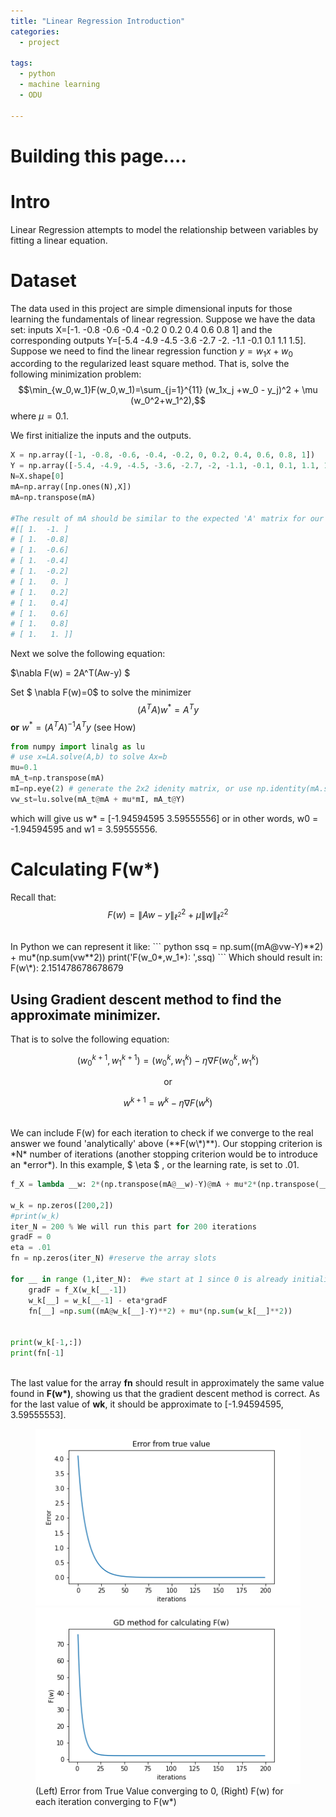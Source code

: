 ```yaml
---
title: "Linear Regression Introduction"
categories:
  - project
  
tags:
  - python
  - machine learning 
  - ODU

---
```


<script type="text/javascript"
        src="https://cdnjs.cloudflare.com/ajax/libs/mathjax/2.7.0/MathJax.js?config=TeX-AMS_CHTML">
</script>

<script type="text/x-mathjax-config">
MathJax.Hub.Config({
tex2jax: {
inlineMath: [['$','$'], ['\\(','\\)']],
processEscapes: true},
jax: ["input/TeX","input/MathML","input/AsciiMath","output/CommonHTML"],
extensions: ["tex2jax.js","mml2jax.js","asciimath2jax.js","MathMenu.js","MathZoom.js","AssistiveMML.js", "[Contrib]/a11y/accessibility-menu.js"],
TeX: {
extensions: ["AMSmath.js","AMSsymbols.js","noErrors.js","noUndefined.js"],
equationNumbers: {
autoNumber: "AMS"
}
}
});
</script>
# Building this page....
# Intro
Linear Regression attempts to model the relationship between variables by fitting a linear equation.

# Dataset
The data used in this project are simple dimensional inputs for those learning the fundamentals of linear regression. Suppose we have the data set: inputs X=[-1. -0.8 -0.6 -0.4 -0.2  0 0.2  0.4  0.6  0.8  1] and the corresponding outputs Y=[-5.4 -4.9 -4.5 -3.6 -2.7 -2.  -1.1 -0.1  0.1  1.1  1.5]. Suppose we need to find the linear regression function $y=w_1x+w_0$ according to the regularized least square method. That is, solve the following minimization problem: 
<br>
$$\min_{w_0,w_1}F(w_0,w_1)=\sum_{j=1}^{11} (w_1x_j +w_0 - y_j)^2 + \mu (w_0^2+w_1^2),$$
where $\mu=0.1$.
<br>

We first initialize the inputs and the outputs. 
``` python
X = np.array([-1, -0.8, -0.6, -0.4, -0.2, 0, 0.2, 0.4, 0.6, 0.8, 1])
Y = np.array([-5.4, -4.9, -4.5, -3.6, -2.7, -2, -1.1, -0.1, 0.1, 1.1, 1.5])
N=X.shape[0]
mA=np.array([np.ones(N),X])
mA=np.transpose(mA)

#The result of mA should be similar to the expected 'A' matrix for our formula:
#[[ 1.  -1. ]
# [ 1.  -0.8]
# [ 1.  -0.6]
# [ 1.  -0.4]
# [ 1.  -0.2]
# [ 1.   0. ]
# [ 1.   0.2]
# [ 1.   0.4]
# [ 1.   0.6]
# [ 1.   0.8]
# [ 1.   1. ]]
```
Next we solve the following equation:
 
$\nabla F(w) = 2A^T(Aw-y) $

Set $ \nabla F(w)=0$ to solve the minimizer $$ (A^T A )w^*=A^T y $$  **or**  $w^* = (A^T A)^{-1}A^T y$ (see How)

``` python
from numpy import linalg as lu
# use x=LA.solve(A,b) to solve Ax=b
mu=0.1
mA_t=np.transpose(mA)
mI=np.eye(2) # generate the 2x2 idenity matrix, or use np.identity(mA.shape[1])
vw_st=lu.solve(mA_t@mA + mu*mI, mA_t@Y)
```

which will give us w\* = [-1.94594595  3.59555556] or in other words, w0 = -1.94594595 and w1 = 3.59555556.

# Calculating F(w\*)
Recall that: 
$$ F(w)=\|Aw-y\|_{\ell^2}^2 + \mu \|w\|_{\ell^2}^2 $$

<br>
In Python we can represent it like:
``` python
ssq = np.sum((mA@vw-Y)**2) + mu*(np.sum(vw**2))
print('F(w_0*,w_1*): ',ssq)
```
Which should result in: F(w\*):  2.151478678678679

## Using Gradient descent method to find the approximate minimizer.
That is to solve the following equation: 

$$(w^{k+1}_0,w^{k+1}_1)=(w^k_0,w^k_1) - \eta \nabla F(w^k_0,w^k_1) $$ 

<div align="center"> or </div>

$$ w^{k+1}=w^k - \eta \nabla F(w^k)$$ 

<br>
We can include F(w) for each iteration to check if we converge to the real answer we found 'analytically' above (**F(w\*)**). Our stopping criterion is *N* number of iterations (another stopping criterion would be to introduce an *error*). In this example, $ \eta $ , or the learning rate, is set to .01.

``` python
f_X = lambda __w: 2*(np.transpose(mA@__w)-Y)@mA + mu*2*(np.transpose(__w))

w_k = np.zeros([200,2]) 
#print(w_k)
iter_N = 200 % We will run this part for 200 iterations
gradF = 0
eta = .01
fn = np.zeros(iter_N) #reserve the array slots

for __ in range (1,iter_N):  #we start at 1 since 0 is already initialize
    gradF = f_X(w_k[__-1])
    w_k[__] = w_k[__-1] - eta*gradF
    fn[__] =np.sum((mA@w_k[__]-Y)**2) + mu*(np.sum(w_k[__]**2)) 


print(w_k[-1,:])
print(fn[-1]
    
```
The last value for the array **fn** should result in approximately the same value found in **F(w\*)**, showing us that the gradient descent method is correct. 
As for the last value of **wk**, it should be approximate to [-1.94594595, 3.59555553]. 

<figure class="half">
    <a href="/assets/images/mlearning/Err.png"><img src="/assets/images/mlearning/Err.png"></a>
    <a href="/assets/images/mlearning/Fw.png"><img src="/assets/images/mlearning/Fw.png"></a>
    <figcaption> (Left) Error from True Value converging to 0, (Right) F(w) for each iteration converging to F(w*) </figcaption>
</figure>

